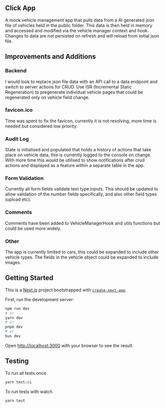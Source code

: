 ## Click App

A mock vehicle management app that pulls data from a AI generated json file of vehicles held in the public folder. This data is then held in memory and accessed and modified via the vehicle manager context and hook. Changes to data are not persisted on refresh and will reload from initial json file.

## Improvements and Additions 

### Backend
I would look to replace json file data with an API call to a data endpoint and switch to server actions for CRUD.
Use ISR (Incremental Static Regeneration) to pregenerate individual vehicle pages that could be regenerated only on vehicle field change.

### favicon.ico
Time was spent to fix the favicon, currently it is not resolving, more time is needed but considered low priority.

### Audit Log
State is initialised and populated that holds a history of actions that take place on vehicle data, this is currently logged to the console on change. With more time this would be utilised to show notifications after crud actions and displayed as a feature within a separate table in the app.

### Form Validation
Currently all form fields validate text type inputs. This should be updated to allow validation of the number fields specifically, and also other field types (upload etc).

### Comments
Comments have been added to VehicleManagerHook and utils functions but could be used more widely.

### Other
The app is currently limited to cars, this could be expanded to include other vehicle types. The fields in the vehicle object could be expanded to include images.


## Getting Started

This is a [Next.js](https://nextjs.org/) project bootstrapped with [`create-next-app`](https://github.com/vercel/next.js/tree/canary/packages/create-next-app).

First, run the development server:

```bash
npm run dev
# or
yarn dev
# or
pnpm dev
# or
bun dev
```

Open [http://localhost:3000](http://localhost:3000) with your browser to see the result.

## Testing

To run all tests once
```bash
yarn test:ci
```

To run tests with watch
```bash
yarn test
```

